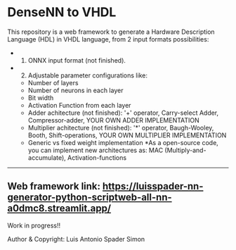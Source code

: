 # DenseNN to VHDL
 This repository is a web framework to generate a Hardware Description Language (HDL) in VHDL language, from 2 input formats possibilities: 
 - 1) ONNX input format (not finished).
 - 2) Adjustable parameter configurations like:
   - Number of layers
   - Number of neurons in each layer
   - Bit width
   - Activation Function from each layer
   - Adder achitecture (not finished): '+' operator, Carry-select Adder, Compressor-adder, YOUR OWN ADDER IMPLEMENTATION
   - Multiplier achitecture (not finished): '*' operator, Baugh-Wooley, Booth, Shift-operations, YOUR OWN MULTIPLIER IMPLEMENTATION
   - Generic vs fixed weight implementation
  *As a open-source code, you can implement new architectures as: MAC (Multiply-and-accumulate), Activation-functions
------------------------
Web framework link: https://luisspader-nn-generator-python-scriptweb-all-nn-a0dmc8.streamlit.app/ 
------------------------
Work in progress!!

Author & Copyright: Luis Antonio Spader Simon